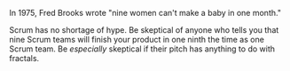In 1975, Fred Brooks wrote "nine women can't make a baby in one month."  

Scrum has no shortage of hype.  Be skeptical of anyone who tells you that nine Scrum teams will finish your product in one ninth the time as one Scrum team.  Be *especially* skeptical if their pitch has anything to do with fractals.

